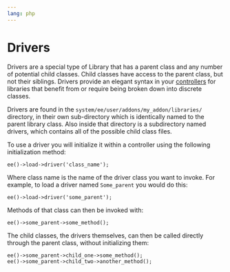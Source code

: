 ```yaml
---
lang: php
---
```


<!--
    This source file is part of the open source project
    ExpressionEngine User Guide (https://github.com/ExpressionEngine/ExpressionEngine-User-Guide)

    @link      https://expressionengine.com/
    @copyright Copyright (c) 2003-2020, Packet Tide, LLC (https://www.packettide.com)
    @license   https://expressionengine.com/license Licensed under Apache License, Version 2.0
-->

# Drivers

Drivers are a special type of Library that has a parent class and any number of potential child classes. Child classes have access to the parent class, but not their siblings. Drivers provide an elegant syntax in your [controllers](development/legacy/controllers.md) for libraries that benefit from or require being broken down into discrete classes.

Drivers are found in the `system/ee/user/addons/my_addon/libraries/` directory, in their own sub-directory which is identically named to the parent library class. Also inside that directory is a subdirectory named drivers, which contains all of the possible child class files.

To use a driver you will initialize it within a controller using the following initialization method:

    ee()->load->driver('class_name');

Where class name is the name of the driver class you want to invoke. For example, to load a driver named `Some_parent` you would do this:

    ee()->load->driver('some_parent');

Methods of that class can then be invoked with:

    ee()->some_parent->some_method();

The child classes, the drivers themselves, can then be called directly through the parent class, without initializing them:

    ee()->some_parent->child_one->some_method();
    ee()->some_parent->child_two->another_method();
